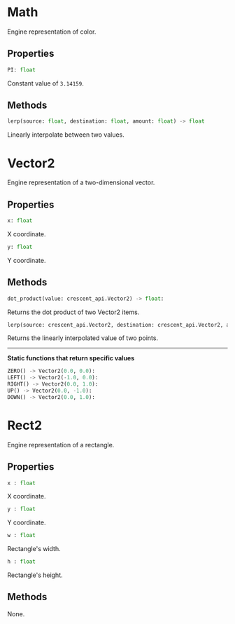 # Math

Engine representation of color.

## Properties

```python
PI: float
```

Constant value of `3.14159`.

## Methods

```python
lerp(source: float, destination: float, amount: float) -> float
```

Linearly interpolate between two values.

# Vector2

Engine representation of a two-dimensional vector.

## Properties

```python
x: float
```
X coordinate.

```python
y: float
```
Y coordinate.

## Methods

```python
dot_product(value: crescent_api.Vector2) -> float:
```

Returns the dot product of two Vector2 items.

```python
lerp(source: crescent_api.Vector2, destination: crescent_api.Vector2, amount: float) -> crescent_api.Vector2:
```

Returns the linearly interpolated value of two points.

---

**Static functions that return specific values**

```python
ZERO() -> Vector2(0.0, 0.0):
LEFT() -> Vector2(-1.0, 0.0):
RIGHT() -> Vector2(0.0, 1.0):
UP() -> Vector2(0.0, -1.0):
DOWN() -> Vector2(0.0, 1.0):
```

# Rect2

Engine representation of a rectangle.

## Properties

```python
x : float
```

X coordinate.

```python
y : float
```

Y coordinate.

```python
w : float
```

Rectangle's width.

```python
h : float
```

Rectangle's height.

## Methods

None.
